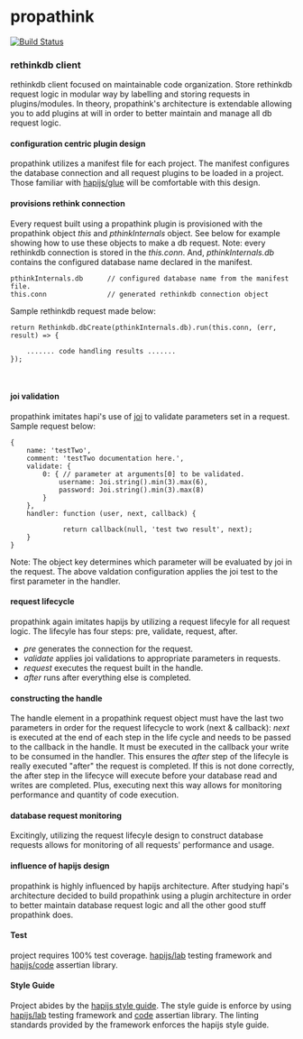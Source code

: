 # propathink

[![Build Status](https://travis-ci.org/zoe-1/propathink.svg?branch=master)](https://travis-ci.org/zoe-1/propathink)

### rethinkdb client
rethinkdb client focused on maintainable code organization. 
Store rethinkdb request logic in modular way by labelling and storing requests in plugins/modules. 
In theory, propathink's architecture is extendable allowing you to add plugins at will 
in order to better maintain and manage all db request logic. 

#### configuration centric plugin design

propathink utilizes a manifest file for each project. The manifest configures the 
database connection and all request plugins to be loaded in a project. Those familiar
with [hapijs/glue](https://github.com/hapijs/glue) will be comfortable with this design.

#### provisions rethink connection

Every request built using a propathink plugin is provisioned with the propathink object *this*
and *pthinkInternals* object. See below for example showing how to use these objects to make a db request. 
Note: every rethinkdb connection is stored in the *this.conn*. And, *pthinkInternals.db* contains
the configured database name declared in the manifest.
 

```
pthinkInternals.db      // configured database name from the manifest file.
this.conn               // generated rethinkdb connection object
```

Sample rethinkdb request made below: 
```
return Rethinkdb.dbCreate(pthinkInternals.db).run(this.conn, (err, result) => {

    ....... code handling results .......
});
```
<br/>

#### joi validation

propathink imitates hapi's use of [joi](https://github.com/hapijs/joi) to validate parameters set in a request.
Sample request below:


```
{
    name: 'testTwo',
    comment: 'testTwo documentation here.',
    validate: {
        0: { // parameter at arguments[0] to be validated.
            username: Joi.string().min(3).max(6),
            password: Joi.string().min(3).max(8)
        }
    },
    handler: function (user, next, callback) {

             return callback(null, 'test two result', next);
    }
}
```

Note: The object key determines which parameter will be evaluated by joi in the request.
The above valdation configuration applies the joi test to the first parameter in the handler.

#### request lifecycle

propathink again imitates hapijs by utilizing a request lifecyle for all request logic.
The lifecyle has four steps: pre, validate, request, after.
* *pre* generates the connection for the request. 
* *validate* applies joi validations to appropriate parameters in requests. 
* *request* executes the request built in the handle.
* *after* runs after everything else is completed.


#### constructing the handle

The handle element in a propathink request object must have the last two 
parameters in order for the request lifecycle to work (next & callback):
*next* is executed at the end of each step in the life cycle and needs to 
be passed to the callback in the handle. It must be executed in the callback your write to 
be consumed in the handler. This ensures the *after* step of the lifecyle
is really executed "after" the request is completed.  If this is not done correctly, the after
step in the lifecyce will execute before your database read and writes are completed. Plus, 
executing next this way allows for monitoring performance and quantity of code execution.   

#### database request monitoring

Excitingly, utilizing the request lifecyle design to construct database requests allows for 
monitoring of all requests' performance and usage.  

#### influence of hapijs design

propathink is highly influenced by hapijs architecture. After studying hapi's architecture
decided to build propathink using a plugin architecture in order to better maintain 
database request logic and all the other good stuff propathink does. 

#### Test
project requires 100% test coverage.
[hapijs/lab](https://github.com/hapijs/lab) testing framework and [hapijs/code](https://github.com/hapijs/code) assertian library.

#### Style Guide
Project abides by the [hapijs style guide](https://github.com/hapijs/contrib/blob/master/Style.md).
The style guide is enforce by using [hapijs/lab](https://github.com/hapijs/lab) testing framework and 
[code](https://github.com/hapijs/code) assertian library. The linting standards provided by the framework
enforces the hapijs style guide.
